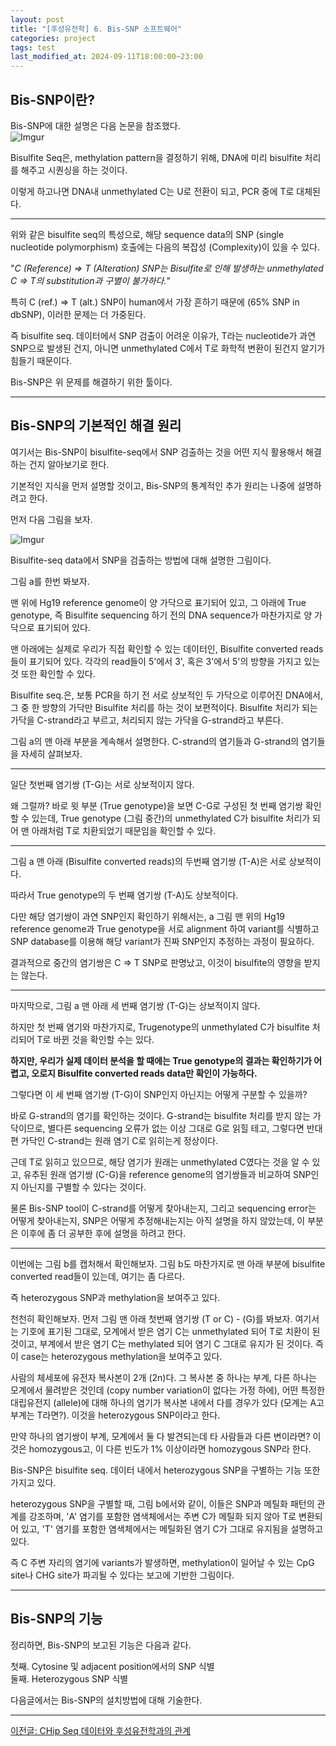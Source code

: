 ```yaml
---
layout: post
title: "[후성유전학] 6. Bis-SNP 소프트웨어"
categories: project
tags: test
last_modified_at: 2024-09-11T18:00:00~23:00
---  
```



## Bis-SNP이란?

Bis-SNP에 대한 설명은 다음 논문을 참조했다.  
![Imgur](https://imgur.com/hzXotmU.jpg)  

Bisulfite Seq은, methylation pattern을 결정하기 위해, DNA에 미리 bisulfite 처리를 해주고 시퀀싱을 하는 것이다.  

이렇게 하고나면 DNA내 unmethylated C는 U로 전환이 되고, PCR 중에 T로 대체된다.  

---  

위와 같은 bisulfite seq의 특성으로, 해당 sequence data의 SNP (single nucleotide polymorphism) 호출에는 다음의 복잡성 (Complexity)이 있을 수 있다.  

"*C (Reference) => T (Alteration) SNP는 Bisulfite로 인해 발생하는 unmethylated C => T의 substitution과 구별이 불가하다.*"   

특히 C (ref.) => T (alt.) SNP이 human에서 가장 흔하기 때문에 (65% SNP in dbSNP), 이러한 문제는 더 가중된다.  

즉 bisulfite seq. 데이터에서 SNP 검출이 어려운 이유가, T라는 nucleotide가 과연 SNP으로 발생된 건지, 아니면 unmethylated C에서 T로 화학적 변환이 된건지 알기가 힘들기 때문이다.    

Bis-SNP은 위 문제를 해결하기 위한 툴이다.   

---  

## Bis-SNP의 기본적인 해결 원리  

여기서는 Bis-SNP이 bisulfite-seq에서 SNP 검출하는 것을 어떤 지식 활용해서 해결하는 건지 알아보기로 한다.  

기본적인 지식을 먼저 설명할 것이고, Bis-SNP의 통계적인 추가 원리는 나중에 설명하려고 한다.  

먼저 다음 그림을 보자.  

![Imgur](https://imgur.com/ZGlA5TI.jpg)  

Bisulfite-seq data에서 SNP을 검출하는 방법에 대해 설명한 그림이다.  

그림 a를 한번 봐보자.  

맨 위에 Hg19 reference genome이 양 가닥으로 표기되어 있고, 그 아래에 True genotype, 즉 Bisulfite sequencing 하기 전의 DNA sequence가 마찬가지로 양 가닥으로 표기되어 있다.  

맨 아래에는 실제로 우리가 직접 확인할 수 있는 데이터인, Bisulfite converted reads들이 표기되어 있다. 각각의 read들이 5'에서 3', 혹은 3'에서 5'의 방향을 가지고 있는 것 또한 확인할 수 있다.  

Bisulfite seq.은, 보통 PCR을 하기 전 서로 상보적인 두 가닥으로 이루어진 DNA에서, 그 중 한 방향의 가닥만 Bisulfite 처리를 하는 것이 보편적이다. Bisulfite 처리가 되는 가닥을 C-strand라고 부르고, 처리되지 않는 가닥을 G-strand라고 부른다.   

그림 a의 맨 아래 부분을 계속해서 설명한다. C-strand의 염기들과 G-strand의 염기들을 자세히 살펴보자.  

---  

일단 첫번째 염기쌍 (T-G)는 서로 상보적이지 않다.  

왜 그럴까? 바로 윗 부분 (True genotype)을 보면 C-G로 구성된 첫 번째 염기쌍 확인할 수 있는데, True genotype (그림 중간)의 unmethylated C가 bisulfite 처리가 되어 맨 아래처럼 T로 치환되었기 때문임을 확인할 수 있다.  

---  

그림 a 맨 아래 (Bisulfite converted reads)의 두번째 염기쌍 (T-A)은 서로 상보적이다.  

따라서 True genotype의 두 번째 염기쌍 (T-A)도 상보적이다.  

다만 해당 염기쌍이 과연 SNP인지 확인하기 위해서는, a 그림 맨 위의 Hg19 reference genome과 True genotype을 서로 alignment 하여 variant를 식별하고 SNP database를 이용해 해당 variant가 진짜 SNP인지 추정하는 과정이 필요하다.  

결과적으로 중간의 염기쌍은 C => T SNP로 판명났고, 이것이 bisulfite의 영향을 받지는 않는다.  

---  

마지막으로, 그림 a 맨 아래 세 번째 염기쌍 (T-G)는 상보적이지 않다.  

하지만 첫 번째 염기와 마찬가지로, Trugenotype의 unmethylated C가 bisulfite 처리되어 T로 바뀐 것을 확인할 수는 있다.  

**하지만, 우리가 실제 데이터 분석을 할 때에는 True genotype의 결과는 확인하기가 어렵고, 오로지 Bisulfite converted reads data만 확인이 가능하다.**  

그렇다면 이 세 번째 염기쌍 (T-G)이 SNP인지 아닌지는 어떻게 구분할 수 있을까?  

바로 G-strand의 염기를 확인하는 것이다. G-strand는 bisulfite 처리를 받지 않는 가닥이므로, 별다른 sequencing 오류가 없는 이상 그대로 G로 읽힐 테고, 그렇다면 반대편 가닥인 C-strand는 원래 염기 C로 읽히는게 정상이다.  

근데 T로 읽히고 있으므로, 해당 염기가 원래는 unmethylated C였다는 것을 알 수 있고, 유추된 원래 염기쌍 (C-G)을 reference genome의 염기쌍들과 비교하여 SNP인지 아닌지를 구별할 수 있다는 것이다.  

물론 Bis-SNP tool이 C-strand를 어떻게 찾아내는지, 그리고 sequencing error는 어떻게 찾아내는지, SNP은 어떻게 추정해내는지는 아직 설명을 하지 않았는데, 이 부분은 이후에 좀 더 공부한 후에 설명을 하려고 한다.  

---  

이번에는 그림 b를 캡처해서 확인해보자. 그림 b도 마찬가지로 맨 아래 부분에 bisulfite converted read들이 있는데, 여기는 좀 다르다.   

즉 heterozygous SNP과 methylation을 보여주고 있다.  

천천히 확인해보자. 먼저 그림 맨 아래 첫번째 염기쌍 (T or C) - (G)를 봐보자. 여기서는 기호에 표기된 그대로, 모계에서 받은 염기 C는 unmethylated 되어 T로 치환이 된 것이고, 부계에서 받은 염기 C는 methylated 되어 염기 C 그대로 유지가 된 것이다. 즉 이 case는 heterozygous methylation을 보여주고 있다.  

사람의 체세포에 유전자 복사본이 2개 (2n)다. 그 복사본 중 하나는 부계, 다른 하나는 모계에서 물려받은 것인데 (copy number variation이 없다는 가정 하에), 어떤 특정한 대립유전지 (allele)에 대해 하나의 염기가 복사본 내에서 다를 경우가 있다 (모계는 A고 부계는 T라면?). 이것을 heterozygous SNP이라고 한다.  

만약 하나의 염기쌍이 부계, 모계에서 둘 다 발견되는데 타 사람들과 다른 변이라면? 이것은 homozygous고, 이 다른 빈도가 1% 이상이라면 homozygous SNP라 한다.  

Bis-SNP은 bisulfite seq. 데이터 내에서 heterozygous SNP을 구별하는 기능 또한 가지고 있다.   

heterozygous SNP을 구별할 때, 그림 b에서와 같이, 이들은 SNP과 메틸화 패턴의 관계를 강조하며, 'A' 염기를 포함한 염색체에서는 주변 C가 메틸화 되지 않아 T로 변환되어 있고, 'T' 염기를 포함한 염색체에서는 메틸화된 염기 C가 그대로 유지됨을 설명하고 있다.  

즉 C 주변 자리의 염기에 variants가 발생하면, methylation이 일어날 수 있는 CpG site나 CHG site가 파괴될 수 있다는 보고에 기반한 그림이다.  

---   

## Bis-SNP의 기능  

정리하면, Bis-SNP의 보고된 기능은 다음과 같다.  

첫째. Cytosine 및 adjacent position에서의 SNP 식별  
둘째. Heterozygous SNP 식별  


다음글에서는 Bis-SNP의 설치방법에 대해 기술한다.  

---  

[이전글: CHip Seq 데이터와 후성유전학과의 관계](https://rlagksqls17.github.io/project/2024/09/02/methylation_cancer5-copy.html)
